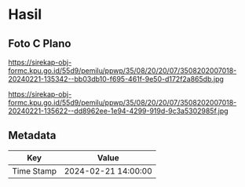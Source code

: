 # Hasil

## Foto C Plano

https://sirekap-obj-formc.kpu.go.id/55d9/pemilu/ppwp/35/08/20/20/07/3508202007018-20240221-135342--bb03db10-f695-461f-9e50-d172f2a865db.jpg

https://sirekap-obj-formc.kpu.go.id/55d9/pemilu/ppwp/35/08/20/20/07/3508202007018-20240221-135622--dd8962ee-1e94-4299-919d-9c3a5302985f.jpg


## Metadata

| Key        | Value               |
| ---------- | ------------------- |
| Time Stamp | 2024-02-21 14:00:00 |



